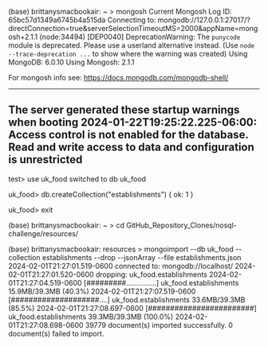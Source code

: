 <!-- This file is documenting the terminal code inputs and outputs during the uk_food mongoDB database creation process -->

<!-- establish connection to MongoDB shell -->
(base) brittanysmacbookair: ~ > mongosh
Current Mongosh Log ID:	65bc57d1349a6745b4a515da
Connecting to:		mongodb://127.0.0.1:27017/?directConnection=true&serverSelectionTimeoutMS=2000&appName=mongosh+2.1.1
(node:34494) [DEP0040] DeprecationWarning: The `punycode` module is deprecated. Please use a userland alternative instead.
(Use `node --trace-deprecation ...` to show where the warning was created)
Using MongoDB:		6.0.10
Using Mongosh:		2.1.1

For mongosh info see: https://docs.mongodb.com/mongodb-shell/

------
   The server generated these startup warnings when booting
   2024-01-22T19:25:22.225-06:00: Access control is not enabled for the database. Read and write access to data and configuration is unrestricted
------

<!-- create new database called uk_food -->
test> use uk_food
switched to db uk_food

<!-- create a new collection called establishments -->
uk_food> db.createCollection("establishments")
{ ok: 1 }

<!-- exit the MongoDB shell -->
uk_food> exit

<!-- cd into the 'resources' folder in which the establishments.json is housed -->
(base) brittanysmacbookair: ~ > cd GitHub_Repository_Clones/nosql-challenge/resources/

<!-- import establishments.json into the establishments collection (dropped collection first as a precaution against data duplication) -->
(base) brittanysmacbookair: resources > mongoimport --db uk_food --collection establishments --drop --jsonArray --file establishments.json
2024-02-01T21:27:01.519-0600	connected to: mongodb://localhost/
2024-02-01T21:27:01.520-0600	dropping: uk_food.establishments
2024-02-01T21:27:04.519-0600	[#########...............] uk_food.establishments	15.9MB/39.3MB (40.3%)
2024-02-01T21:27:07.519-0600	[####################....] uk_food.establishments	33.6MB/39.3MB (85.5%)
2024-02-01T21:27:08.697-0600	[########################] uk_food.establishments	39.3MB/39.3MB (100.0%)
2024-02-01T21:27:08.698-0600	39779 document(s) imported successfully. 0 document(s) failed to import.

